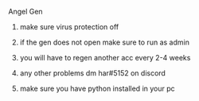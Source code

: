 Angel Gen
1. make sure virus protection off

2. if the gen does not open make sure to run as admin 

3. you will have to regen another acc every 2-4 weeks 

4. any other problems dm har#5152 on discord

5. make sure you have python installed in your pc
